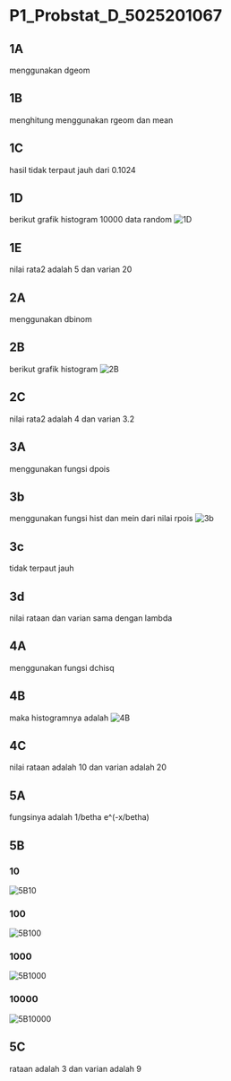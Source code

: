 # P1_Probstat_D_5025201067

## 1A

menggunakan dgeom

## 1B

menghitung menggunakan rgeom dan mean

## 1C

hasil tidak terpaut jauh dari 0.1024

## 1D

berikut grafik histogram 10000 data random
![1D](https://media.discordapp.net/attachments/869563207658913802/962706195561476096/unknown.png)

## 1E

nilai rata2 adalah 5 dan varian 20

## 2A

menggunakan dbinom

## 2B

berikut grafik histogram
![2B](https://media.discordapp.net/attachments/869563207658913802/962712887732875314/unknown.png)

## 2C

nilai rata2 adalah 4 dan varian 3.2

## 3A

menggunakan fungsi dpois

## 3b

menggunakan fungsi hist dan mein dari nilai rpois
![3b](https://media.discordapp.net/attachments/869563207658913802/962715308764823572/unknown.png)

## 3c

tidak terpaut jauh

## 3d

nilai rataan dan varian sama dengan lambda

## 4A

menggunakan fungsi dchisq

## 4B

maka histogramnya adalah
![4B](https://media.discordapp.net/attachments/869563207658913802/962717196449112115/unknown.png)

## 4C

nilai rataan adalah 10 dan varian adalah 20

## 5A

fungsinya adalah 1/betha e^(-x/betha)

## 5B

### 10

![5B10](https://media.discordapp.net/attachments/869563207658913802/962718793136738324/unknown.png)

### 100

![5B100](https://media.discordapp.net/attachments/869563207658913802/962718841446739968/unknown.png)

### 1000

![5B1000](https://media.discordapp.net/attachments/869563207658913802/962718925634805851/unknown.png)

### 10000

![5B10000](https://media.discordapp.net/attachments/869563207658913802/962718970299949147/unknown.png)

## 5C

rataan adalah 3 dan varian adalah 9

